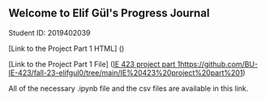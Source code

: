 ## Welcome to Elif Gül's Progress Journal
Student ID: 2019402039

[Link to the Project Part 1 HTML] ()

[Link to the Project Part 1 File] ([IE 423 project part 1](https://github.com/BU-IE-423/fall-23-elifgul0/tree/main/IE%20423%20project%20part%201)https://github.com/BU-IE-423/fall-23-elifgul0/tree/main/IE%20423%20project%20part%201)

All of the necessary .ipynb file and the csv files are available in this link.
